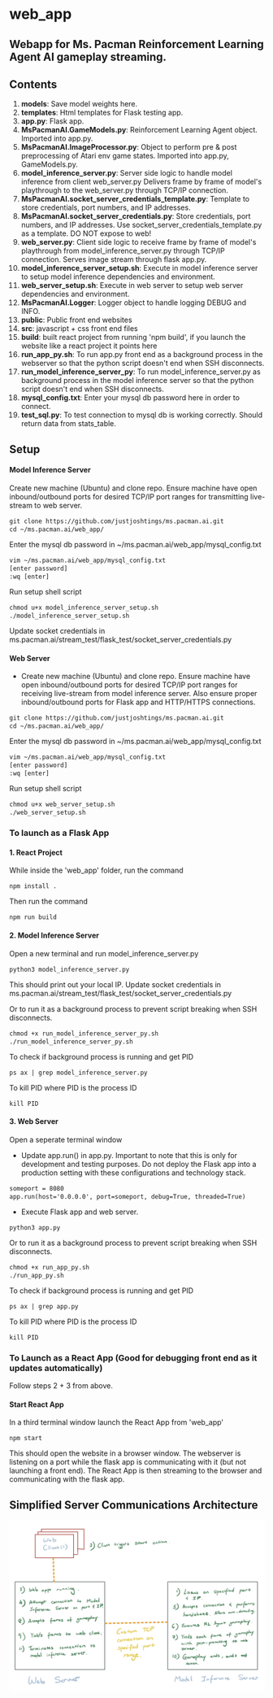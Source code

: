 # web_app

## Webapp for Ms. Pacman Reinforcement Learning Agent AI gameplay streaming.

## Contents
1. **models**: Save model weights here.
2. **templates**: Html templates for Flask testing app.
3. **app.py**: Flask app.
4. **MsPacmanAI.GameModels.py**: Reinforcement Learning Agent object. Imported into app.py.
5. **MsPacmanAI.ImageProcessor.py**: Object to perform pre & post preprocessing of Atari env game states. Imported into app.py, GameModels.py.
6. **model_inference_server.py**: Server side logic to handle model inference from client web_server.py Delivers frame by frame of model's playthrough to the web_server.py through TCP/IP connection.
7. **MsPacmanAI.socket_server_credentials_template.py**: Template to store credentials, port numbers, and IP addresses.
8. **MsPacmanAI.socket_server_credentials.py**: Store credentials, port numbers, and IP addresses. Use socket_server_credentials_template.py as a template. DO NOT expose to web!
9. **web_server.py**: Client side logic to receive frame by frame of model's playthrough from model_inference_server.py through TCP/IP connection. Serves image stream through flask app.py.
10. **model_inference_server_setup.sh**: Execute in model inference server to setup model inference dependencies and environment.
11. **web_server_setup.sh**: Execute in web server to setup web server dependencies and environment.
12. **MsPacmanAI.Logger**: Logger object to handle logging DEBUG and INFO.
13. **public**: Public front end websites
14. **src**: javascript + css front end files
15. **build**: built react project from running 'npm build', if you launch the website like a react project it 
    points here
16. **run_app_py.sh**: To run app.py front end as a background process in the webserver so that the python script doesn't end when SSH disconnects.
17. **run_model_inference_server_py**: To run model_inference_server.py as background process in the model inference server so that the python script doesn't end when SSH disconnects.
18. **mysql_config.txt**: Enter your mysql db password here in order to connect.
19. **test_sql.py**: To test connection to mysql db is working correctly. Should return data from stats_table.

## Setup
#### Model Inference Server
Create new machine (Ubuntu) and clone repo. Ensure machine have open inbound/outbound ports for desired TCP/IP port ranges for transmitting live-stream to web server. 

```
git clone https://github.com/justjoshtings/ms.pacman.ai.git
cd ~/ms.pacman.ai/web_app/
```
Enter the mysql db password in ~/ms.pacman.ai/web_app/mysql_config.txt
```
vim ~/ms.pacman.ai/web_app/mysql_config.txt
[enter password]
:wq [enter]
```
Run setup shell script
```
chmod u+x model_inference_server_setup.sh
./model_inference_server_setup.sh
```

Update socket credentials in ms.pacman.ai/stream_test/flask_test/socket_server_credentials.py

#### Web Server
* Create new machine (Ubuntu) and clone repo. Ensure machine have open inbound/outbound ports for desired TCP/IP port ranges for receiving live-stream from model inference server. Also ensure proper inbound/outbound ports for Flask app and HTTP/HTTPS connections.

```
git clone https://github.com/justjoshtings/ms.pacman.ai.git
cd ~/ms.pacman.ai/web_app/
```
Enter the mysql db password in ~/ms.pacman.ai/web_app/mysql_config.txt
```
vim ~/ms.pacman.ai/web_app/mysql_config.txt
[enter password]
:wq [enter]
```
Run setup shell script
```
chmod u+x web_server_setup.sh
./web_server_setup.sh
```

### To launch as a Flask App

#### 1. React Project  
While inside the 'web_app' folder, run the command
```
npm install .
```  
Then run the command 
```
npm run build
```


#### 2. Model Inference Server
Open a new terminal and run model_inference_server.py

```
python3 model_inference_server.py
```

This should print out your local IP.
Update socket credentials in ms.pacman.ai/stream_test/flask_test/socket_server_credentials.py

Or to run it as a background process to prevent script breaking when SSH disconnects.
```
chmod +x run_model_inference_server_py.sh
./run_model_inference_server_py.sh
```

To check if background process is running and get PID
```
ps ax | grep model_inference_server.py
```

To kill PID where PID is the process ID
```
kill PID
```

#### 3. Web Server
Open a seperate terminal window

* Update app.run() in app.py. Important to note that this is only for development and testing purposes. Do not deploy the Flask app into a production setting with these configurations and technology stack.
```
someport = 8080
app.run(host='0.0.0.0', port=someport, debug=True, threaded=True)
```

* Execute Flask app and web server.
```
python3 app.py
```

Or to run it as a background process to prevent script breaking when SSH disconnects.
```
chmod +x run_app_py.sh
./run_app_py.sh
```

To check if background process is running and get PID
```
ps ax | grep app.py
```

To kill PID where PID is the process ID
```
kill PID
```
### To Launch as a React App (Good for debugging front end as it updates automatically)
Follow steps 2 + 3 from above.

#### Start React App  
In a third terminal window launch the React App from 'web_app'
```
npm start
```  
This should open the website in a browser window.
The webserver is listening on a port while the flask app is communicating with it (but not launching a front end).
The React App is then streaming to the browser and communicating with the flask app.

## Simplified Server Communications Architecture
![server_comms](https://github.com/justjoshtings/ms.pacman.ai/blob/main/stream_test_react/flask_test/server_communications.jpg)
